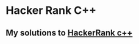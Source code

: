 # Hacker Rank C++
## My solutions to [HackerRank c++](https://www.hackerrank.com/domains/cpp/cpp-introduction)